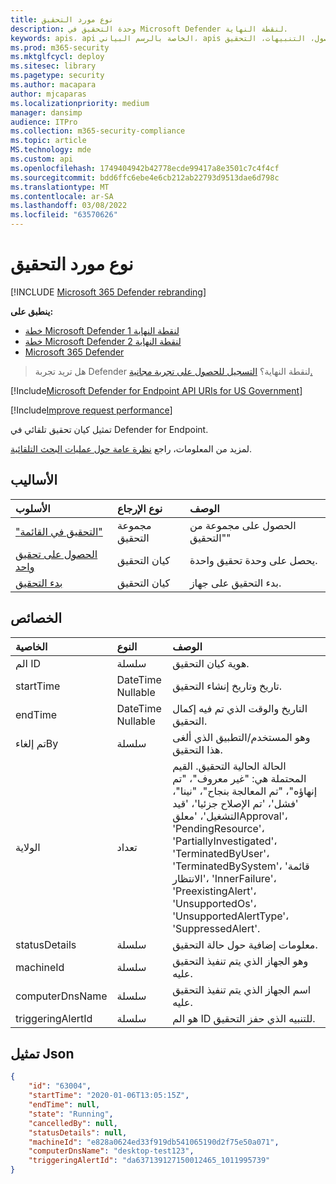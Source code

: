 ```yaml
---
title: نوع مورد التحقيق
description: وحدة التحقيق في Microsoft Defender لنقطة النهاية.
keywords: apis، api الخاصة بالرسم البياني، apis المعتمدة، الحصول، التنبيهات، التحقيق
ms.prod: m365-security
ms.mktglfcycl: deploy
ms.sitesec: library
ms.pagetype: security
ms.author: macapara
author: mjcaparas
ms.localizationpriority: medium
manager: dansimp
audience: ITPro
ms.collection: m365-security-compliance
ms.topic: article
MS.technology: mde
ms.custom: api
ms.openlocfilehash: 1749404942b42778ecde99417a8e3501c7c4f4cf
ms.sourcegitcommit: bdd6ffc6ebe4e6cb212ab22793d9513dae6d798c
ms.translationtype: MT
ms.contentlocale: ar-SA
ms.lasthandoff: 03/08/2022
ms.locfileid: "63570626"
---
```

# <a name="investigation-resource-type"></a>نوع مورد التحقيق

[!INCLUDE [Microsoft 365 Defender rebranding](../../includes/microsoft-defender.md)]

**ينطبق على:**
- [خطة Microsoft Defender لنقطة النهاية 1](https://go.microsoft.com/fwlink/p/?linkid=2154037)
- [خطة Microsoft Defender لنقطة النهاية 2](https://go.microsoft.com/fwlink/p/?linkid=2154037)
- [Microsoft 365 Defender](https://go.microsoft.com/fwlink/?linkid=2118804)

> هل تريد تجربة Defender لنقطة النهاية؟ [التسجيل للحصول على تجربة مجانية.](https://signup.microsoft.com/create-account/signup?products=7f379fee-c4f9-4278-b0a1-e4c8c2fcdf7e&ru=https://aka.ms/MDEp2OpenTrial?ocid=docs-wdatp-exposedapis-abovefoldlink)

[!Include[Microsoft Defender for Endpoint API URIs for US Government](../../includes/microsoft-defender-api-usgov.md)]

[!Include[Improve request performance](../../includes/improve-request-performance.md)]

تمثيل كيان تحقيق تلقائي في Defender for Endpoint.

لمزيد من المعلومات، راجع [نظرة عامة حول عمليات البحث التلقائية](automated-investigations.md).

## <a name="methods"></a>الأساليب

الأسلوب|نوع الإرجاع|الوصف
:---|:---|:---
["التحقيق في القائمة"](get-investigation-collection.md)|مجموعة التحقيق|الحصول على مجموعة من "التحقيق"
[الحصول على تحقيق واحد](get-investigation-object.md)|كيان التحقيق|يحصل على وحدة تحقيق واحدة.
[بدء التحقيق](initiate-autoir-investigation.md)|كيان التحقيق|بدء التحقيق على جهاز.

## <a name="properties"></a>الخصائص

الخاصية|النوع|الوصف
:---|:---|:---
الم ID|سلسلة|هوية كيان التحقيق. 
startTime|DateTime Nullable|تاريخ وتاريخ إنشاء التحقيق.
endTime|DateTime Nullable|التاريخ والوقت الذي تم فيه إكمال التحقيق.
تم إلغاءBy|سلسلة|وهو المستخدم/التطبيق الذي ألغى هذا التحقيق.
الولاية|تعداد|الحالة الحالية التحقيق. القيم المحتملة هي: "غير معروف"، "تم إنهاؤه"، "تم المعالجة بنجاح"، "نينا"، 'فشل'، 'تم الإصلاح جزئيا'، 'قيد التشغيل'، 'معلقApproval'، 'PendingResource'، 'PartiallyInvestigated'، 'TerminatedByUser'، 'TerminatedBySystem'، 'قائمة الانتظار'، 'InnerFailure'، 'PreexistingAlert'، 'UnsupportedOs'، 'UnsupportedAlertType'، 'SuppressedAlert'.
statusDetails|سلسلة|معلومات إضافية حول حالة التحقيق.
machineId|سلسلة|وهو الجهاز الذي يتم تنفيذ التحقيق عليه.
computerDnsName|سلسلة|اسم الجهاز الذي يتم تنفيذ التحقيق عليه.
triggeringAlertId|سلسلة|هو الم ID للتنبيه الذي حفز التحقيق.

## <a name="json-representation"></a>تمثيل Json

```json
{
    "id": "63004",
    "startTime": "2020-01-06T13:05:15Z",
    "endTime": null,
    "state": "Running",
    "cancelledBy": null,
    "statusDetails": null,
    "machineId": "e828a0624ed33f919db541065190d2f75e50a071",
    "computerDnsName": "desktop-test123",
    "triggeringAlertId": "da637139127150012465_1011995739"
}
```
